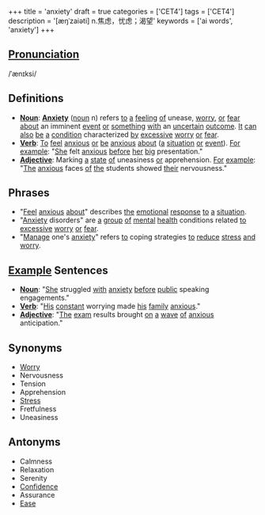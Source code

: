 +++
title = 'anxiety'
draft = true
categories = ['CET4']
tags = ['CET4']
description = '[æŋˈzaiəti] n.焦虑，忧虑；渴望'
keywords = ['ai words', 'anxiety']
+++

## [Pronunciation](/post/pronunciation/)
/ˈænɪksi/

## Definitions
- **[Noun](/post/noun/)**: **[Anxiety](/post/anxiety/)** ([noun](/post/noun/) n) refers [to](/post/to/) [a](/post/a/) [feeling](/post/feeling/) [of](/post/of/) unease, [worry](/post/worry/), [or](/post/or/) [fear](/post/fear/) [about](/post/about/) an imminent [event](/post/event/) [or](/post/or/) [something](/post/something/) [with](/post/with/) an [uncertain](/post/uncertain/) [outcome](/post/outcome/). [It](/post/it/) [can](/post/can/) [also](/post/also/) [be](/post/be/) [a](/post/a/) [condition](/post/condition/) characterized [by](/post/by/) [excessive](/post/excessive/) [worry](/post/worry/) [or](/post/or/) [fear](/post/fear/).
- **[Verb](/post/verb/)**: [To](/post/to/) [feel](/post/feel/) [anxious](/post/anxious/) [or](/post/or/) [be](/post/be/) [anxious](/post/anxious/) [about](/post/about/) ([a](/post/a/) [situation](/post/situation/) [or](/post/or/) [event](/post/event/)). [For](/post/for/) [example](/post/example/): "[She](/post/she/) felt [anxious](/post/anxious/) [before](/post/before/) [her](/post/her/) [big](/post/big/) presentation."
- **[Adjective](/post/adjective/)**: Marking [a](/post/a/) [state](/post/state/) [of](/post/of/) uneasiness [or](/post/or/) apprehension. [For](/post/for/) [example](/post/example/): "[The](/post/the/) [anxious](/post/anxious/) faces [of](/post/of/) [the](/post/the/) students showed [their](/post/their/) nervousness."

## Phrases
- "[Feel](/post/feel/) [anxious](/post/anxious/) [about](/post/about/)" describes [the](/post/the/) [emotional](/post/emotional/) [response](/post/response/) [to](/post/to/) [a](/post/a/) [situation](/post/situation/).
- "[Anxiety](/post/anxiety/) disorders" are [a](/post/a/) [group](/post/group/) [of](/post/of/) [mental](/post/mental/) [health](/post/health/) conditions related [to](/post/to/) [excessive](/post/excessive/) [worry](/post/worry/) [or](/post/or/) [fear](/post/fear/).
- "[Manage](/post/manage/) one's [anxiety](/post/anxiety/)" refers [to](/post/to/) coping strategies [to](/post/to/) [reduce](/post/reduce/) [stress](/post/stress/) [and](/post/and/) [worry](/post/worry/).

## [Example](/post/example/) Sentences
- **[Noun](/post/noun/)**: "[She](/post/she/) struggled [with](/post/with/) [anxiety](/post/anxiety/) [before](/post/before/) [public](/post/public/) speaking engagements."
- **[Verb](/post/verb/)**: "[His](/post/his/) [constant](/post/constant/) worrying made [his](/post/his/) [family](/post/family/) [anxious](/post/anxious/)."
- **[Adjective](/post/adjective/)**: "[The](/post/the/) [exam](/post/exam/) results brought [on](/post/on/) [a](/post/a/) [wave](/post/wave/) [of](/post/of/) [anxious](/post/anxious/) anticipation."

## Synonyms
- [Worry](/post/worry/)
- Nervousness
- Tension
- Apprehension
- [Stress](/post/stress/)
- Fretfulness
- Uneasiness

## Antonyms
- Calmness
- Relaxation
- Serenity
- [Confidence](/post/confidence/)
- Assurance
- [Ease](/post/ease/)
